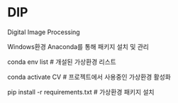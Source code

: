# DIP

Digital Image Processing

Windows환경 Anaconda를 통해 패키지 설치 및 관리

conda env list # 개설된 가상환경 리스트

conda activate CV # 프로젝트에서 사용중인 가상환경 활성화

pip install -r requirements.txt # 가상환경 패키지 설치
